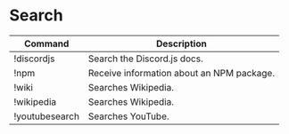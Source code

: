 # Search

| Command        | Description                               |
|----------------|-------------------------------------------|
| !discordjs     | Search the Discord.js docs.               |
| !npm           | Receive information about an NPM package. |
| !wiki          | Searches Wikipedia.                       |
| !wikipedia     | Searches Wikipedia.                       |
| !youtubesearch | Searches YouTube.                         |
